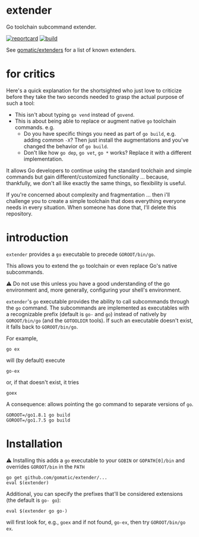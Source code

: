 # extender

Go toolchain subcommand extender.

[![reportcard](https://goreportcard.com/badge/github.com/gomatic/extender)](https://goreportcard.com/report/github.com/gomatic/extender)
[![build](https://travis-ci.org/gomatic/extender.svg?branch=master)](https://travis-ci.org/gomatic/extender)

See [gomatic/extenders](//github.com/gomatic/extenders) for a list of known extenders.

# for critics

Here's a quick explanation for the shortsighted who just love to criticize
before they take the two seconds needed to grasp the actual purpose of such a tool:

- This isn't about typing `go vend` instead of `govend`.
- This is about being able to replace or augment native `go` toolchain commands. e.g.
  - Do you have specific things you need as part of `go build`, e.g. adding common `-X`?
  Then just install the augmentations and you've changed the behavior of `go build`.
  - Don't like how `go dep`, `go vet`, `go *` works? Replace it with a different implementation.

It allows Go developers to continue using the standard toolchain and simple commands but
gain different/customized functionality ... because, thankfully, we don't all like exactly the same
things, so flexibility is useful.

If you're concerned about complexity and fragmentation ... then i'll challenge you to
create a simple toolchain that does everything everyone needs in every situation.
When someone has done that, I'll delete this repository.

# introduction

`extender` provides a `go` executable to precede `GOROOT/bin/go`.

This allows you to extend the `go` toolchain or even replace Go's native subcommands.

:warning: Do not use this unless you have a good understanding of the go environment
and, more generally, configuring your shell's environment.

`extender`'s `go` executable provides the ability to call subcommands through
the `go` command. The subcommands are implemented as executables with a recognizable
prefix (default is `go-` and `go`) instead of natively by `GOROOT/bin/go` (and the
`GOTOOLDIR` tools). If such an executable doesn't exist, it falls back to
`GOROOT/bin/go`.

For example,

    go ex

will (by default) execute

    go-ex

or, if that doesn't exist, it tries

    goex


A consequence: allows pointing the go command to separate versions of `go`.

    GOROOT=/go1.8.1 go build
    GOROOT=/go1.7.5 go build

# Installation

:warning: Installing this adds a `go` executable to your `GOBIN` or
`GOPATH[0]/bin` and overrides `GOROOT/bin` in the `PATH`

    go get github.com/gomatic/extender/...
    eval $(extender)

Additional, you can specify the prefixes that'll be considered extensions (the default is `go- go`):

    eval $(extender go go-)

will first look for, e.g., `goex` and if not found, `go-ex`, then try `GOROOT/bin/go ex`.
